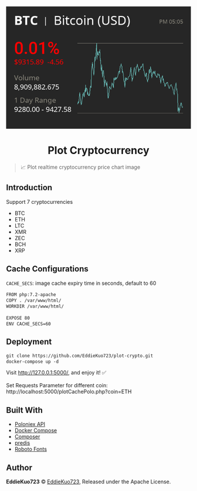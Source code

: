 <p align="center">  
  <img src="image/cover.png" max-width="700">
</p>
<h1 align="center">Plot Cryptocurrency</h1>

> 📈 Plot realtime cryptocurrency price chart image

## Introduction

Support 7 cryptocurrencies 
 - BTC
 - ETH
 - LTC
 - XMR
 - ZEC
 - BCH
 - XRP

## Cache Configurations
`CACHE_SECS`: image cache expiry time in seconds, default to 60
```
FROM php:7.2-apache
COPY . /var/www/html/
WORKDIR /var/www/html/

EXPOSE 80
ENV CACHE_SECS=60
```

## Deployment
```
git clone https://github.com/EddieKuo723/plot-crypto.git
docker-compose up -d
```
Visit http://127.0.0.1:5000/, and enjoy it! ✅
<br />
<br />
Set Requests Parameter for different coin:
http://localhost:5000/plotCachePolo.php?coin=ETH

## Built With
* [Poloniex API](https://docs.poloniex.com/#returnchartdata)
* [Docker Compose](https://docs.docker.com/compose/)
* [Composer](https://getcomposer.org/)
* [predis](https://github.com/nrk/predis)
* [Roboto Fonts](https://fonts.google.com/specimen/Roboto)




## Author

**EddieKuo723** © [EddieKuo723](https://github.com/EddieKuo723), Released under the Apache License.<br>
